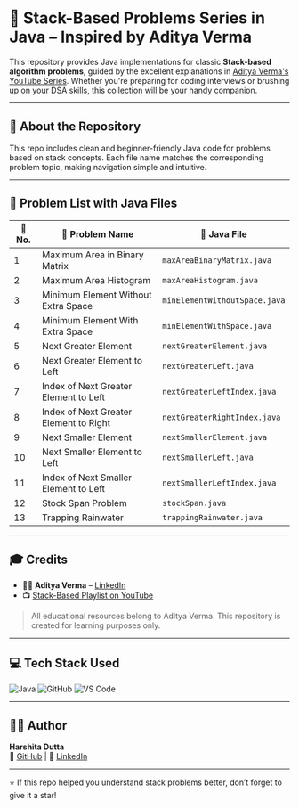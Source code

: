 # 🧱 Stack-Based Problems Series in Java – Inspired by Aditya Verma

This repository provides Java implementations for classic **Stack-based algorithm problems**, guided by the excellent explanations in [Aditya Verma's YouTube Series](https://youtube.com/playlist?list=PL_z_8CaSLPWdeOezg68SKkeLN4-T_jNHd&si=M40QMsPUdOG6-To5). Whether you're preparing for coding interviews or brushing up on your DSA skills, this collection will be your handy companion.

---

## 📘 About the Repository

This repo includes clean and beginner-friendly Java code for problems based on stack concepts. Each file name matches the corresponding problem topic, making navigation simple and intuitive.

---

## 🧩 Problem List with Java Files

| 🔢 No. | 🧠 Problem Name | 📄 Java File |
|-------|------------------|--------------|
| 1 | Maximum Area in Binary Matrix | `maxAreaBinaryMatrix.java` |
| 2 | Maximum Area Histogram | `maxAreaHistogram.java` |
| 3 | Minimum Element Without Extra Space | `minElementWithoutSpace.java` |
| 4 | Minimum Element With Extra Space | `minElementWithSpace.java` |
| 5 | Next Greater Element | `nextGreaterElement.java` |
| 6 | Next Greater Element to Left | `nextGreaterLeft.java` |
| 7 | Index of Next Greater Element to Left | `nextGreaterLeftIndex.java` |
| 8 | Index of Next Greater Element to Right | `nextGreaterRightIndex.java` |
| 9 | Next Smaller Element | `nextSmallerElement.java` |
| 10 | Next Smaller Element to Left | `nextSmallerLeft.java` |
| 11 | Index of Next Smaller Element to Left | `nextSmallerLeftIndex.java` |
| 12 | Stock Span Problem | `stockSpan.java` |
| 13 | Trapping Rainwater | `trappingRainwater.java` |

---

## 🎓 Credits

- 👨‍🏫 **Aditya Verma** – [LinkedIn](https://www.linkedin.com/in/adityaverma1999/)
- 📺 [Stack-Based Playlist on YouTube](https://youtube.com/playlist?list=PL_z_8CaSLPWdeOezg68SKkeLN4-T_jNHd&si=M40QMsPUdOG6-To5)

> All educational resources belong to Aditya Verma. This repository is created for learning purposes only.

---

## 💻 Tech Stack Used

![Java](https://img.shields.io/badge/Java-ED8B00?style=for-the-badge&logo=java&logoColor=white)
![GitHub](https://img.shields.io/badge/GitHub-121013?style=for-the-badge&logo=github&logoColor=white)
![VS Code](https://img.shields.io/badge/VS%20Code-007ACC?style=for-the-badge&logo=visual-studio-code&logoColor=white)

---

## 👩‍💻 Author

**Harshita Dutta**  
🔗 [GitHub](https://github.com/harshita-d12) | 💼 [LinkedIn](https://www.linkedin.com/in/harshitadutta/)

---

⭐ If this repo helped you understand stack problems better, don’t forget to give it a star!
